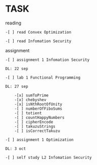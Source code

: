 # TASK
reading

	-[ ] read Convex Optimization

	-[ ] read Infomation Security

assignment

	-[ ] assignment 1 Infomation Security

	DL: 22 sep

	-[ ] lab 1 Functional Programming

	DL: 27 sep

		-[x] sumToPrime
		-[x] chebyshev
		-[x] isNthRootOfUnity
		-[ ] numberOfFiboSums
		-[ ] totient
		-[ ] countHappyNumbers
		-[ ] cipherEncode
		-[ ] takuzuStrings
		-[ ] isCorrectTakuzu
	
	-[ ] assignment 1 Optimization

	DL: 3 oct

	-[ ] self study L2 Infomation Security
